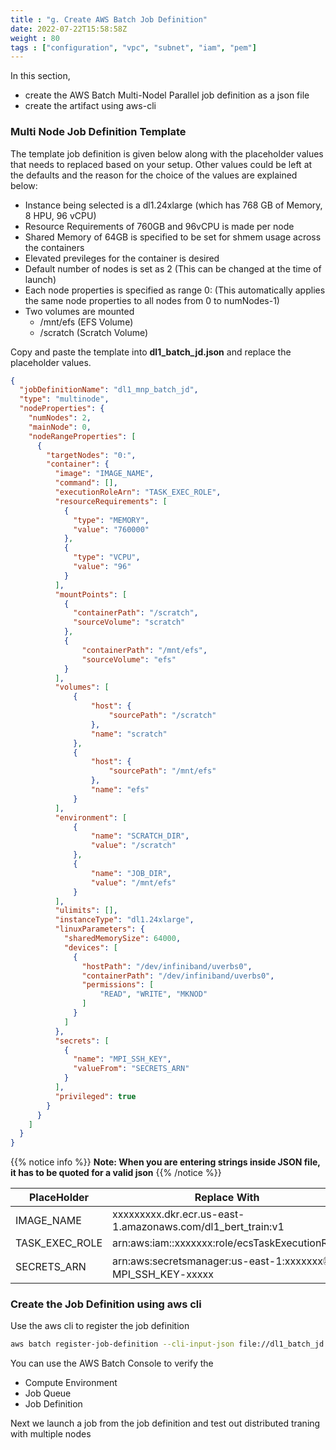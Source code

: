 ```yaml
---
title : "g. Create AWS Batch Job Definition"
date: 2022-07-22T15:58:58Z
weight : 80
tags : ["configuration", "vpc", "subnet", "iam", "pem"]
---
```


In this section,
- create the AWS Batch Multi-Nodel Parallel job definition as a json file
- create the artifact using aws-cli

### Multi Node Job Definition Template

The template job definition is given below along with the placeholder values that needs to replaced based on your setup. Other values could be left at the defaults and the reason for the choice of the values are explained below:
- Instance being selected is a dl1.24xlarge (which has 768 GB of Memory, 8 HPU, 96 vCPU)
- Resource Requirements of 760GB and 96vCPU is made per node
- Shared Memory of 64GB is specified to be set for shmem usage across the containers
- Elevated previleges for the container is desired
- Default number of nodes is set as 2 (This can be changed at the time of launch)
- Each node properties is specified as range 0: (This automatically applies the same node properties to all nodes from 0 to numNodes-1)
- Two volumes are mounted
    - /mnt/efs (EFS Volume)
    - /scratch (Scratch Volume)

Copy and paste the template into **dl1_batch_jd.json** and replace the placeholder values.
```json
{
  "jobDefinitionName": "dl1_mnp_batch_jd",
  "type": "multinode",
  "nodeProperties": {
    "numNodes": 2,
    "mainNode": 0,
    "nodeRangeProperties": [
      {
        "targetNodes": "0:",
        "container": {
          "image": "IMAGE_NAME",
          "command": [],
          "executionRoleArn": "TASK_EXEC_ROLE",
          "resourceRequirements": [
            {
              "type": "MEMORY",
              "value": "760000"
            },
            {
              "type": "VCPU",
              "value": "96"
            }
          ],
          "mountPoints": [
            {
              "containerPath": "/scratch",
              "sourceVolume": "scratch"
            },
            {
                "containerPath": "/mnt/efs",
                "sourceVolume": "efs"
            }
          ],
          "volumes": [
              {
                  "host": {
                      "sourcePath": "/scratch"
                  },
                  "name": "scratch"
              },
              {
                  "host": {
                      "sourcePath": "/mnt/efs"
                  },
                  "name": "efs"
              }
          ],
          "environment": [
              {
                  "name": "SCRATCH_DIR",
                  "value": "/scratch"
              },
              {
                  "name": "JOB_DIR",
                  "value": "/mnt/efs"
              }
          ],
          "ulimits": [],
          "instanceType": "dl1.24xlarge",
          "linuxParameters": {
            "sharedMemorySize": 64000,
            "devices": [
              {
                "hostPath": "/dev/infiniband/uverbs0",
                "containerPath": "/dev/infiniband/uverbs0",
                "permissions": [
                    "READ", "WRITE", "MKNOD"
                ]
              }
            ]
          },
          "secrets": [
            {
              "name": "MPI_SSH_KEY",
              "valueFrom": "SECRETS_ARN"
            }
          ],
          "privileged": true
        }
      }
    ]
  }
}
```
{{% notice info %}}
**Note: When you are entering strings inside JSON file, it has to be quoted for a valid json**
{{% /notice %}}

| PlaceHolder      	| Replace With                                                           	|
|------------------	|------------------------------------------------------------------------	|
| IMAGE_NAME        | xxxxxxxxx.dkr.ecr.us-east-1.amazonaws.com/dl1_bert_train:v1|
| TASK_EXEC_ROLE 	| arn:aws:iam::xxxxxxx:role/ecsTaskExecutionRole 	|
| SECRETS_ARN 	| arn:aws:secretsmanager:us-east-1:xxxxxxx:secret:MPI_SSH_KEY-xxxxx 	|

### Create the Job Definition using aws cli

Use the aws cli to register the job definition

```bash
aws batch register-job-definition --cli-input-json file://dl1_batch_jd.json
```

You can use the AWS Batch Console to verify the
- Compute Environment
- Job Queue
- Job Definition

Next we launch a job from the job definition and test out distributed traning with multiple nodes